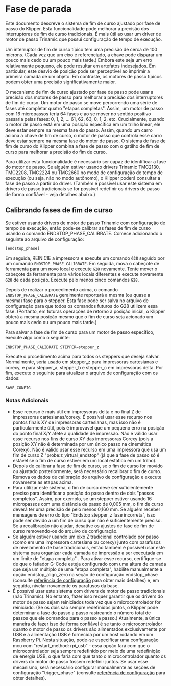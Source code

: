 # Fase de parada

Este documento descreve o sistema de fim de curso ajustado por fase de passo do Klipper. Esta funcionalidade pode melhorar a precisão dos interruptores de fim de curso tradicionais. É mais útil ao usar um driver de motor de passo Trinamic que possui configuração de tempo de execução.

Um interruptor de fim de curso típico tem uma precisão de cerca de 100 mícrons. (Cada vez que um eixo é referenciado, a chave pode disparar um pouco mais cedo ou um pouco mais tarde.) Embora este seja um erro relativamente pequeno, ele pode resultar em artefatos indesejados. Em particular, este desvio de posição pode ser perceptível ao imprimir a primeira camada de um objeto. Em contraste, os motores de passo típicos podem obter uma precisão significativamente maior.

O mecanismo de fim de curso ajustado por fase de passo pode usar a precisão dos motores de passo para melhorar a precisão dos interruptores de fim de curso. Um motor de passo se move percorrendo uma série de fases até completar quatro "etapas completas". Assim, um motor de passo com 16 micropassos teria 64 fases e ao se mover no sentido positivo passaria pelas fases: 0, 1, 2, ... 61, 62, 63, 0, 1, 2, etc. Crucialmente, quando o motor de passo está em uma posição específica em um trilho linear, ele deve estar sempre na mesma fase do passo. Assim, quando um carro aciona a chave de fim de curso, o motor de passo que controla esse carro deve estar sempre na mesma fase do motor de passo. O sistema de fase de fim de curso do Klipper combina a fase de passo com o gatilho de fim de curso para melhorar a precisão do fim de curso.

Para utilizar esta funcionalidade é necessário ser capaz de identificar a fase do motor de passo. Se alguém estiver usando drivers Trinamic TMC2130, TMC2208, TMC2224 ou TMC2660 no modo de configuração de tempo de execução (ou seja, não no modo autônomo), o Klipper poderá consultar a fase de passo a partir do driver. (Também é possível usar este sistema em drivers de passo tradicionais se for possível redefinir os drivers de passo de forma confiável - veja detalhes abaixo.)

## Calibrando fases de fim de curso

Se estiver usando drivers de motor de passo Trinamic com configuração de tempo de execução, então pode-se calibrar as fases de fim de curso usando o comando ENDSTOP_PHASE_CALIBRATE. Comece adicionando o seguinte ao arquivo de configuração:

```
[endstop_phase]
```

Em seguida, REINICIE a impressora e execute um comando `G28` seguido por um comando `ENDSTOP_PHASE_CALIBRATE`. Em seguida, mova o cabeçote de ferramenta para um novo local e execute `G28` novamente. Tente mover o cabeçote da ferramenta para vários locais diferentes e execute novamente `G28` de cada posição. Execute pelo menos cinco comandos `G28`.

Depois de realizar o procedimento acima, o comando `ENDSTOP_PHASE_CALIBRATE` geralmente reportará a mesma (ou quase a mesma) fase para o stepper. Esta fase pode ser salva no arquivo de configuração para que todos os comandos futuros do G28 utilizem essa fase. (Portanto, em futuras operações de retorno à posição inicial, o Klipper obterá a mesma posição mesmo que o fim de curso seja acionado um pouco mais cedo ou um pouco mais tarde.)

Para salvar a fase de fim de curso para um motor de passo específico, execute algo como o seguinte:

```
ENDSTOP_PHASE_CALIBRATE STEPPER=stepper_z
```

Execute o procedimento acima para todos os steppers que deseja salvar. Normalmente, seria usado em stepper_z para impressoras cartesianas e corexy, e para stepper_a, stepper_b e stepper_c em impressoras delta. Por fim, execute o seguinte para atualizar o arquivo de configuração com os dados:

```
SAVE_CONFIG
```

### Notas Adicionais

* Esse recurso é mais útil em impressoras delta e no final Z de impressoras cartesianas/corexy. É possível usar esse recurso nos pontos finais XY de impressoras cartesianas, mas isso não é particularmente útil, pois é improvável que um pequeno erro na posição do ponto final X/Y afete a qualidade de impressão. Não é válido usar esse recurso nos fins de curso XY das impressoras Corexy (pois a posição XY não é determinada por um único passo na cinemática Corexy). Não é válido usar esse recurso em uma impressora que usa um fim de curso Z "probe:z_virtual_endstop" (já que a fase de passo só é estável se o fim de curso estiver em um local estático em um trilho).
* Depois de calibrar a fase de fim de curso, se o fim de curso for movido ou ajustado posteriormente, será necessário recalibrar o fim de curso. Remova os dados de calibração do arquivo de configuração e execute novamente as etapas acima.
* Para utilizar este sistema, o fim de curso deve ser suficientemente preciso para identificar a posição do passo dentro de dois "passos completos". Assim, por exemplo, se um stepper estiver usando 16 micropassos com uma distância de passo de 0,005 mm, o fim de curso deverá ter uma precisão de pelo menos 0,160 mm. Se alguém receber mensagens de erro do tipo "Endstop stepper_z fase incorreta", isso pode ser devido a um fim de curso que não é suficientemente preciso. Se a recalibração não ajudar, desative os ajustes de fase de fim de curso removendo-os do arquivo de configuração.
* Se alguém estiver usando um eixo Z tradicional controlado por passo (como em uma impressora cartesiana ou corexy) junto com parafusos de nivelamento de base tradicionais, então também é possível usar este sistema para organizar cada camada de impressão a ser executada em um limite de "etapa completa" . Para ativar esse recurso, certifique-se de que o fatiador G-Code esteja configurado com uma altura de camada que seja um múltiplo de uma "etapa completa", habilite manualmente a opção endstop_align_zero na seção de configuração endstop_phase (consulte [referência de configuração](Config_Reference.md#endstop_phase ) para obter mais detalhes) e, em seguida, nivelar novamente os parafusos da base.
* É possível usar este sistema com drivers de motor de passo tradicionais (não Trinamic). No entanto, fazer isso requer garantir que os drivers do motor de passo sejam reiniciados toda vez que o microcontrolador for reiniciado. (Se os dois são sempre redefinidos juntos, o Klipper pode determinar a fase do passo a passo rastreando o número total de passos que ele comandou para o passo a passo.) Atualmente, a única maneira de fazer isso de forma confiável é se tanto o microcontrolador quanto o motor de passo os drivers são alimentados exclusivamente por USB e a alimentação USB é fornecida por um host rodando em um Raspberry Pi. Nesta situação, pode-se especificar uma configuração mcu com "restart_method: rpi_usb" - essa opção fará com que o microcontrolador seja sempre redefinido por meio de uma redefinição de energia USB, o que faria com que tanto o microcontrolador quanto os drivers do motor de passo fossem redefinir juntos. Se usar esse mecanismo, será necessário configurar manualmente as seções de configuração "trigger_phase" (consulte [referência de configuração](Config_Reference.md#endstop_phase) para obter detalhes).
